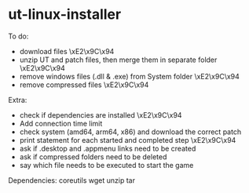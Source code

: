 # ut-linux-installer
To do:
- download files													\xE2\x9C\x94
- unzip UT and patch files, then merge them in separate folder 		\xE2\x9C\x94
- remove windows files (.dll & .exe) from System folder				\xE2\x9C\x94
- remove compressed files											\xE2\x9C\x94

Extra:
- check if dependencies are installed								\xE2\x9C\x94
- Add connection time limit
- check system (amd64, arm64, x86) and download the correct patch
- print statement for each started and completed step				\xE2\x9C\x94
- ask if .desktop and .appmenu links need to be created
- ask if compressed folders need to be deleted
- say which file needs to be executed to start the game

Dependencies:
coreutils
wget
unzip
tar

